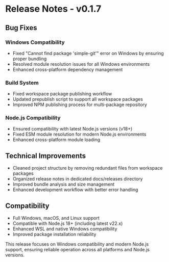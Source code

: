 # Release Notes - v0.1.7

## Bug Fixes

### Windows Compatibility

- Fixed "Cannot find package 'simple-git'" error on Windows by ensuring proper bundling
- Resolved module resolution issues for all Windows environments
- Enhanced cross-platform dependency management

### Build System

- Fixed workspace package publishing workflow
- Updated prepublish script to support all workspace packages
- Improved NPM publishing process for multi-package repository

### Node.js Compatibility

- Ensured compatibility with latest Node.js versions (v18+)
- Fixed ESM module resolution for modern Node.js environments
- Enhanced cross-platform module loading

## Technical Improvements

- Cleaned project structure by removing redundant files from workspace packages
- Organized release notes in dedicated docs/releases directory
- Improved bundle analysis and size management
- Enhanced development workflow with better error handling

## Compatibility

- Full Windows, macOS, and Linux support
- Compatible with Node.js 18+ (including latest v22.x)
- Enhanced WSL and native Windows compatibility
- Improved package installation reliability

This release focuses on Windows compatibility and modern Node.js support, ensuring reliable operation across all platforms and Node.js versions.

